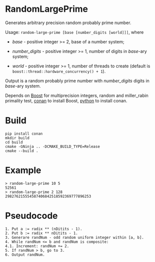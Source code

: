 # RandomLargePrime
Generates arbitrary precision random probably prime number.

Usage: ```random-large-prime [base [number_digits [world]]]```, where

- *base* - positive integer >= 2, base of a number system;

- *number_digits* - positive integer >= 1, number of digits in *base*-ary system;

- *world* - positive integer >= 1, number of threads to create (default is ```boost::thread::hardware_concurrency() + 1```).

Output is a random probably prime number with *number_digits* digits in *base*-ary system.

Depends on [Boost](https://www.boost.org/) for multiprecision integers, random and miller_rabin primality test, [conan](https://conan.io/index.html) to install Boost, [python](https://www.python.org/) to install conan.


# Build
```
pip install conan
mkdir build
cd build
cmake -GNinja .. -DCMAKE_BUILD_TYPE=Release
cmake --build .
```
# Example
```
> random-large-prime 10 5
52561
> random-large-prime 2 128
298276215554587406842518592369777896253
```
# Pseudocode
```
1. Put a := radix ** (nDitits - 1).
2. Put b := radix ** nDitits - 1.
3. Generare randNum - odd random uniform integer within [a, b].
4. While randNum <= b and randNum is composite:
4.1. Increment: randNum += 2.
5. If randNum > b, go to 3.
6. Output randNum.
```
